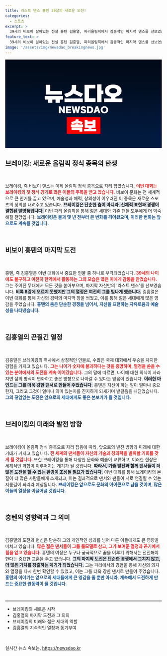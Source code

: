 ```yaml
---
title: 라스트 댄스 홍텐 39살의 새로운 도전!
categories:
  - 스포츠
excerpt: >
  39세의 비보이 살아있는 전설 홍텐 김홍열, 파리올림픽에서 감동적인 마지막 댄스를 선보였습니다. 열정 가득한 도전의 순간, 그의 눈물은 나이를 잊게 했습니다. 더 많은 이야기를 확인하세요!
feature_text: >
  39세의 비보이 살아있는 전설 홍텐 김홍열, 파리올림픽에서 감동적인 마지막 댄스를 선보였습니다. 열정 가득한 도전의 순간, 그의 눈물은 나이를 잊게 했습니다. 더 많은 이야기를 확인하세요!
image: '/assets/img/newsdao_breakingnews.jpg'
---
```


<p><img src="/assets/img/newsdao_breakingnews.jpg" alt="koreaapp 속보" /></p>

<h2 data-ke-size="size26">브레이킹: 새로운 올림픽 정식 종목의 탄생</h2>

<p data-ke-size="size16">&nbsp;</p>

<p>브레이킹, 즉 비보이 댄스는 이제 올림픽 정식 종목으로 자리 잡았습니다. <b><span style="color: #ee2323;">이번 대회는 브레이킹의 첫 정식 경기로 많은 이들의 주목을 받고 있습니다.</span></b> 비보이 문화는 전 세계적으로 큰 인기를 끌고 있으며, 예술성과 체력, 창의성이 어우러진 이 종목은 새로운 스포츠의 정의를 내려주고 있습니다. <b><span style="background-color: #21538527;">브레이킹은 단순한 춤이 아니라, 신체적 표현과 경쟁이 결합된 발명품입니다.</span></b> 이번 파리 올림픽을 통해 젊은 세대와 기존 팬들 모두에게 더 익숙해질 전망입니다. <b><span style="color: #1a5490;">브레이킹은 불과 몇 년 전부터 큰 변화를 겪어왔으며, 이러한 변화는 앞으로도 계속될 것입니다.</span></b> </p>

<p data-ke-size="size16">&nbsp;</p>

<h2 data-ke-size="size26">비보이 홍텐의 마지막 도전</h2>

<p data-ke-size="size16">&nbsp;</p>

<p>홍텐, 즉 김홍열은 이번 대회에서 중요한 인물 중 하나로 부각되었습니다. <b><span style="color: #ee2323;">39세의 나이에도 불구하고 여전히 현역에서 활동하는 그의 모습은 많은 이에게 감동을 안겼습니다.</span></b> 그는 주어진 무대에서 모든 것을 쏟아부으며, 마지막 자신만의 '라스트 댄스'를 선보였습니다. <b><span style="background-color: #21538527;">비록 8강에 오르지 못했지만 그의 열정은 여전히 그를 빛나게 했습니다.</span></b> 김홍열은 이번 대회를 통해 자신의 경력의 마지막 장을 씌웠고, 이를 통해 젊은 세대에게 많은 영감을 주었습니다. <b><span style="color: #1a5490;">홍텐의 춤은 단순한 경쟁을 넘어서, 자신을 표현하는 자유로움과 예술성을 나타냈습니다.</span></b> </p>

<p data-ke-size="size16">&nbsp;</p>

<h2 data-ke-size="size26">김홍열의 끈질긴 열정</h2>

<p data-ke-size="size16">&nbsp;</p>

<p>김홍열은 브레이킹의 역사에서 상징적인 인물로, 수많은 국제 대회에서 우승을 차지한 경험을 가지고 있습니다. <b><span style="color: #ee2323;">그는 나이가 숫자에 불과하다는 것을 증명하며, 열정을 쏟을 수 있는 분야에서의 도전을 계속 이어갔습니다.</span></b> 그의 말에 따르면, 나이에 대한 의식이 사라지면 삶의 방식이 변화하고 좋은 방향으로 나아갈 수 있다는 믿음이 있습니다. <b><span style="background-color: #21538527;">이러한 마인드는 그를 더욱 강한 댄서로 만들어 주었습니다.</span></b> 홍텐은 자신이 하는 일이 얼마나 중요한지, 그리고 그것이 얼마나 의미 있는지를 진지하게 되새기며 발걸음을 내딛었습니다. <b><span style="color: #1a5490;">그의 끊임없는 도전은 앞으로의 세대에게도 좋은 본보기가 될 것입니다.</span></b> </p>

<p data-ke-size="size16">&nbsp;</p>

<h2 data-ke-size="size26">브레이킹의 미래와 발전 방향</h2>

<p data-ke-size="size16">&nbsp;</p>

<p>브레이킹이 올림픽 정식 종목으로 자리 잡음에 따라, 앞으로의 발전 방향과 미래에 대한 기대가 커지고 있습니다. <b><span style="color: #ee2323;">전 세계의 댄서들이 자신의 기술과 창의력을 발휘할 기회를 갖게 될 것입니다.</span></b> 또한 브레이킹을 통해 다양한 문화와 예술이 교류하고, 이러한 현상은 세계적인 화합이 이루어지는 계기가 될 것입니다. <b><span style="background-color: #21538527;">따라서, 기술 발전과 함께 댄서들이 더 많은 도전을 할 수 있는 환경이 조성될 필요가 있습니다.</span></b> 이번 대회를 통해 브레이킹의 본질이 더 많은 사람들에게 소개되고, 이는 결과적으로 댄서와 팬들이 서로 연결될 수 있는 지름길이 되리라 예상됩니다. <b><span style="color: #1a5490;">브레이킹은 앞으로도 문화의 아이콘으로 남을 것이며, 많은 이들의 열정을 이끌어낼 것입니다.</span></b> </p>

<p data-ke-size="size16">&nbsp;</p>

<h2 data-ke-size="size26">홍텐의 영향력과 그 의미</h2>

<p data-ke-size="size16">&nbsp;</p>

<p>김홍열의 도전과 헌신은 단순히 그의 개인적인 성과를 넘어 다른 이들에게도 큰 영향을 미치고 있습니다. <b><span style="color: #ee2323;">많은 젊은 댄서들이 그를 롤모델로 삼고, 그가 보여준 열정과 끈기에서 힘을 얻고 있습니다.</span></b> 홍텐의 여정은 누구나 궁극적으로 꿈을 이루기 위해서는 전진해야 한다는 중요한 교훈을 주고 있습니다. <b><span style="background-color: #21538527;">그의 마지막 도전은 단순한 경쟁에서 그치지 않고, 더 많은 가치를 창출하는 계기가 되었습니다.</span></b> 
그는 파리에서의 경험을 통해 자신의 의지와 열정을 다시 한번 확인할 수 있었고, 이는 그를 더욱 강한 댄서로 만들어 주었습니다. <b><span style="color: #1a5490;">홍텐의 이야기는 앞으로의 세대들에게 큰 영감을 줄 뿐만 아니라, 계속해서 도전하게 만드는 중요한 원동력이 될 것입니다.</span></b> </p>

<p data-ke-size="size16">&nbsp;</p>

<hr style="height:2px; border:none; color:#333; background-color:#333;" />

<ul>
    <li>브레이킹의 새로운 시작</li>
    <li>김홍열의 마지막 도전과 그 의의</li>
    <li>브레이킹의 미래와 젊은 세대의 역할</li>
    <li>김홍열의 지속적인 열정과 동기부여</li>
</ul>

<p data-ke-size="size16">&nbsp;</p>
실시간 뉴스 속보는, <a href="https://newsdao.kr" rel="dofollow">https://newsdao.kr</a>


